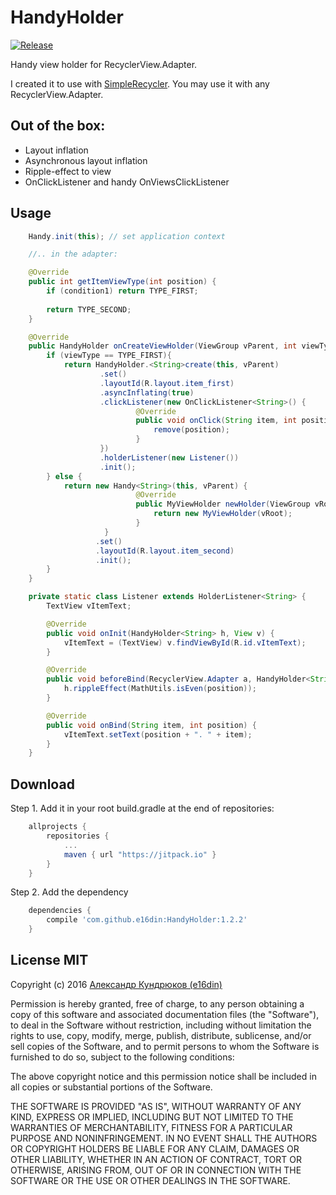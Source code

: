 # HandyHolder
[![Release](https://jitpack.io/v/e16din/HandyHolder.svg)](https://jitpack.io/#e16din/HandyHolder)

Handy view holder for RecyclerView.Adapter.

I created it to use with [SimpleRecycler](https://github.com/e16din/SimpleRecycler). 
You may use it with any RecyclerView.Adapter.

## Out of the box:
* Layout inflation
* Asynchronous layout inflation
* Ripple-effect to view
* OnClickListener and handy OnViewsClickListener


## Usage
```java
	Handy.init(this); // set application context

	//.. in the adapter:

    @Override
    public int getItemViewType(int position) {
        if (condition1) return TYPE_FIRST;
        
        return TYPE_SECOND;
    }

    @Override
    public HandyHolder onCreateViewHolder(ViewGroup vParent, int viewType) {
    	if (viewType == TYPE_FIRST){
        	return HandyHolder.<String>create(this, vParent)
        	        .set()
                	.layoutId(R.layout.item_first)
                	.asyncInflating(true)
                	.clickListener(new OnClickListener<String>() {
                    		@Override
                    		public void onClick(String item, int position) {
                        		remove(position);
                    		}
                	})
                	.holderListener(new Listener())
                	.init();
        } else {
		    return new Handy<String>(this, vParent) {
                        	@Override
                            public MyViewHolder newHolder(ViewGroup vRoot) {
                                return new MyViewHolder(vRoot);
                            }
                     }
                   .set()
                   .layoutId(R.layout.item_second)
                   .init();
        }
    }

    private static class Listener extends HolderListener<String> {
        TextView vItemText;

        @Override
        public void onInit(HandyHolder<String> h, View v) {
            vItemText = (TextView) v.findViewById(R.id.vItemText);
        }

        @Override
        public void beforeBind(RecyclerView.Adapter a, HandyHolder<String> h, String item, int position) {
            h.rippleEffect(MathUtils.isEven(position));
        }

        @Override
        public void onBind(String item, int position) {
            vItemText.setText(position + ". " + item);
        }
    }
```

## Download
Step 1. Add it in your root build.gradle at the end of repositories:
```groovy
    allprojects {
        repositories {
            ...
            maven { url "https://jitpack.io" }
        }
    }
```
Step 2. Add the dependency
```groovy
    dependencies {
        compile 'com.github.e16din:HandyHolder:1.2.2'
    }
```

## License MIT
Copyright (c) 2016 [Александр Кундрюков (e16din)](http://goo.gl/pzjc8x)

Permission is hereby granted, free of charge, to any person obtaining a copy
of this software and associated documentation files (the "Software"), to deal
in the Software without restriction, including without limitation the rights
to use, copy, modify, merge, publish, distribute, sublicense, and/or sell
copies of the Software, and to permit persons to whom the Software is
furnished to do so, subject to the following conditions:

The above copyright notice and this permission notice shall be included in all
copies or substantial portions of the Software.

THE SOFTWARE IS PROVIDED "AS IS", WITHOUT WARRANTY OF ANY KIND, EXPRESS OR
IMPLIED, INCLUDING BUT NOT LIMITED TO THE WARRANTIES OF MERCHANTABILITY,
FITNESS FOR A PARTICULAR PURPOSE AND NONINFRINGEMENT. IN NO EVENT SHALL THE
AUTHORS OR COPYRIGHT HOLDERS BE LIABLE FOR ANY CLAIM, DAMAGES OR OTHER
LIABILITY, WHETHER IN AN ACTION OF CONTRACT, TORT OR OTHERWISE, ARISING FROM,
OUT OF OR IN CONNECTION WITH THE SOFTWARE OR THE USE OR OTHER DEALINGS IN THE
SOFTWARE.
